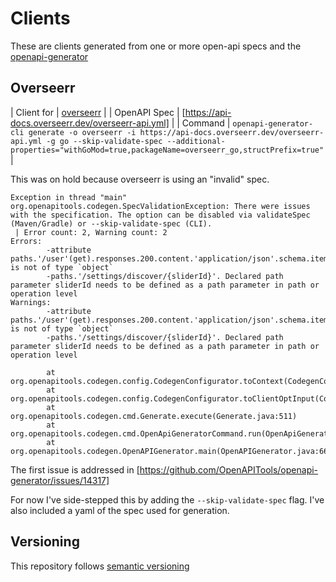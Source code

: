 # Clients

These are clients generated from one or more open-api specs and the [openapi-generator](https://openapi-generator.tech)

## Overseerr

| Client for | [overseerr](https://github.com/sct/overseerr) |
| OpenAPI Spec | [https://api-docs.overseerr.dev/overseerr-api.yml] |
| Command | `openapi-generator-cli generate -o overseerr -i https://api-docs.overseerr.dev/overseerr-api.yml -g go --skip-validate-spec --additional-properties="withGoMod=true,packageName=overseerr_go,structPrefix=true"` |

This was on hold because overseerr is using an "invalid" spec.

```log
Exception in thread "main" org.openapitools.codegen.SpecValidationException: There were issues with the specification. The option can be disabled via validateSpec (Maven/Gradle) or --skip-validate-spec (CLI).
 | Error count: 2, Warning count: 2
Errors:
        -attribute paths.'/user'(get).responses.200.content.'application/json'.schema.items is not of type `object`
        -paths.'/settings/discover/{sliderId}'. Declared path parameter sliderId needs to be defined as a path parameter in path or operation level
Warnings:
        -attribute paths.'/user'(get).responses.200.content.'application/json'.schema.items is not of type `object`
        -paths.'/settings/discover/{sliderId}'. Declared path parameter sliderId needs to be defined as a path parameter in path or operation level

        at org.openapitools.codegen.config.CodegenConfigurator.toContext(CodegenConfigurator.java:684)
        at org.openapitools.codegen.config.CodegenConfigurator.toClientOptInput(CodegenConfigurator.java:711)
        at org.openapitools.codegen.cmd.Generate.execute(Generate.java:511)
        at org.openapitools.codegen.cmd.OpenApiGeneratorCommand.run(OpenApiGeneratorCommand.java:32)
        at org.openapitools.codegen.OpenAPIGenerator.main(OpenAPIGenerator.java:66)
```

The first issue is addressed in [https://github.com/OpenAPITools/openapi-generator/issues/14317]

For now I've side-stepped this by adding the `--skip-validate-spec` flag. I've also included a yaml of the spec used for generation.

## Versioning

This repository follows [semantic versioning](https://semver.org/)
